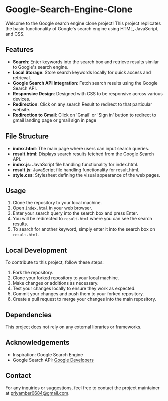 # Google-Search-Engine-Clone

Welcome to the Google search engine clone project! This project replicates the basic functionality of Google's search engine using HTML, JavaScript, and CSS.

## Features

- **Search**: Enter keywords into the search box and retrieve results similar to Google's search engine.
- **Local Storage**: Store search keywords locally for quick access and retrieval.
- **Google Search API Integration**: Fetch search results using the Google Search API.
- **Responsive Design**: Designed with CSS to be responsive across various devices.
- **Redirection**: Click on any search Result to redirect to that particular website.
- **Redirection to Gmail**: Click on 'Gmail' or 'Sign in' button to redirect to gmail landing page or gmail sign in page

## File Structure

- **index.html**: The main page where users can input search queries.
- **result.html**: Displays search results fetched from the Google Search API.
- **index.js**: JavaScript file handling functionality for index.html.
- **result.js**: JavaScript file handling functionality for result.html.
- **style.css**: Stylesheet defining the visual appearance of the web pages.

## Usage

1. Clone the repository to your local machine.
2. Open `index.html` in your web browser.
3. Enter your search query into the search box and press Enter.
4. You will be redirected to `result.html` where you can see the search results.
5. To search for another keyword, simply enter it into the search box on `result.html`.

## Local Development

To contribute to this project, follow these steps:

1. Fork the repository.
2. Clone your forked repository to your local machine.
3. Make changes or additions as necessary.
4. Test your changes locally to ensure they work as expected.
5. Commit your changes and push them to your forked repository.
6. Create a pull request to merge your changes into the main repository.

## Dependencies

This project does not rely on any external libraries or frameworks.

## Acknowledgements

- Inspiration: Google Search Engine
- Google Search API: [Google Developers](https://developers.google.com/custom-search/v1/overview)

## Contact

For any inquiries or suggestions, feel free to contact the project maintainer at [priyamber0684@gmail.com](mailto:priyamber0684@gmail.com).
